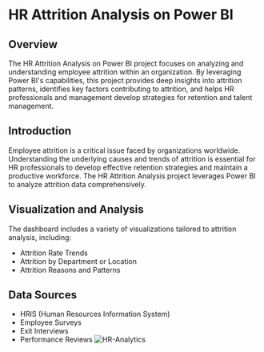 # HR Attrition Analysis on Power BI

## Overview

The HR Attrition Analysis on Power BI project focuses on analyzing and understanding employee attrition within an organization. By leveraging Power BI's capabilities, this project provides deep insights into attrition patterns, identifies key factors contributing to attrition, and helps HR professionals and management develop strategies for retention and talent management.

## Introduction
Employee attrition is a critical issue faced by organizations worldwide. Understanding the underlying causes and trends of attrition is essential for HR professionals to develop effective retention strategies and maintain a productive workforce. The HR Attrition Analysis project leverages Power BI to analyze attrition data comprehensively.

## Visualization and Analysis
The dashboard includes a variety of visualizations tailored to attrition analysis, including:
- Attrition Rate Trends
- Attrition by Department or Location
- Attrition Reasons and Patterns

## Data Sources
- HRIS (Human Resources Information System)
- Employee Surveys
- Exit Interviews
- Performance Reviews
![HR-Analytics](https://github.com/sausau02/HR-Analytics/assets/157574244/c7888e5f-1a64-4f8d-879a-3343e69b6f0d)


  

